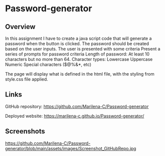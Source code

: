 # Password-generator

## Overview
In this assignment I have to create a java script code that will generate a password when the button is clicked.
The password should be created based on the user inputs.
The user is presented with some criteria
Present a series of prompts for password criteria
Length of password: 
    At least 10 characters but no more than 64.
Character types:
    Lowercase
    Uppercase
    Numeric
    Special characters ($@%&*, etc)

The page will display what is defined in the html file, with the styling from style.css file applied.

## Links
GitHub repository: https://github.com/Marilena-C/Password-generator

Deployed website: https://marilena-c.github.io/Password-generator/

## Screenshots
https://github.com/Marilena-C/Password-generator/blob/main/assets/images/Screenshot_GitHubRepo.jpg
